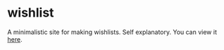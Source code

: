 # wishlist

A minimalistic site for making wishlists. Self explanatory.
 You can view it [here](https://wishlist-5uhp.onrender.com/). 

